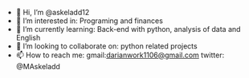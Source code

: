 - 👋 Hi, I’m @askeladd12
- 👀 I’m interested in: Programing and finances 
- 🌱 I’m currently learning: Back-end with python, analysis of data and English
- 💞️ I’m looking to collaborate on: python related projects
- 📫 How to reach me: gmail:darianwork1106@gmail.com  twitter: @MAskeladd

<!---
askeladd12/askeladd12 is a ✨ special ✨ repository because its `README.md` (this file) appears on your GitHub profile.
You can click the Preview link to take a look at your changes.
--->
